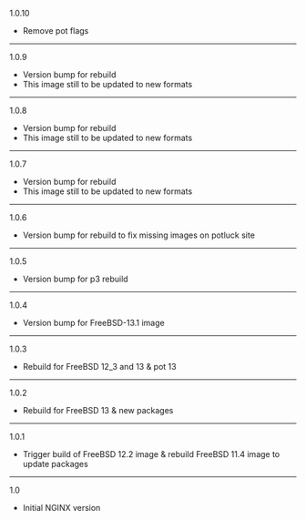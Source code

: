 1.0.10

* Remove pot flags

---

1.0.9

* Version bump for rebuild
* This image still to be updated to new formats

---

1.0.8

* Version bump for rebuild
* This image still to be updated to new formats

---

1.0.7

* Version bump for rebuild
* This image still to be updated to new formats

---

1.0.6

* Version bump for rebuild to fix missing images on potluck site

---

1.0.5

* Version bump for p3 rebuild

---

1.0.4

* Version bump for FreeBSD-13.1 image

---

1.0.3

* Rebuild for FreeBSD 12_3 and 13 & pot 13

---

1.0.2

* Rebuild for FreeBSD 13 & new packages

---

1.0.1

* Trigger build of FreeBSD 12.2 image & rebuild FreeBSD 11.4 image to update packages

---

1.0

* Initial NGINX version

